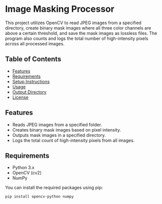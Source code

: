 # Image Masking Processor

This project utilizes OpenCV to read JPEG images from a specified directory, create binary mask images where all three color channels are above a certain threshold, and save the mask images as lossless files. The program also counts and logs the total number of high-intensity pixels across all processed images.

## Table of Contents

- [Features](#features)
- [Requirements](#requirements)
- [Setup Instructions](#setup-instructions)
- [Usage](#usage)
- [Output Directory](#output-directory)
- [License](#license)

## Features

- Reads JPEG images from a specified folder.
- Creates binary mask images based on pixel intensity.
- Outputs mask images in a specified directory.
- Logs the total count of high-intensity pixels from all images.

## Requirements

- Python 3.x
- OpenCV (cv2)
- NumPy

You can install the required packages using pip:

```bash
pip install opencv-python numpy
